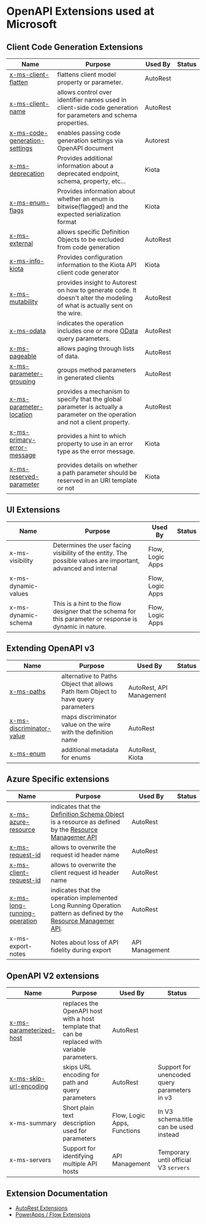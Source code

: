 # OpenAPI Extensions used at Microsoft

## Client Code Generation Extensions

| Name | Purpose | Used By | Status |
|------|---------|---------|--------|
|[x-ms-client-flatten](https://github.com/Azure/autorest/blob/main/docs/extensions/readme.md#x-ms-client-flatten) | flattens client model property or parameter. |AutoRest| |
|[x-ms-client-name](https://github.com/Azure/autorest/blob/main/docs/extensions/readme.md#x-ms-client-name) | allows control over identifier names used in client-side code generation for parameters and schema properties. |AutoRest| |
|[x-ms-code-generation-settings](https://github.com/Azure/autorest/blob/main/docs/extensions/readme.md#x-ms-code-generation-settings) | enables passing code generation settings via OpenAPI document |Autorest|  |
|[x-ms-deprecation](x-ms-deprecation.md)| Provides additional information about a deprecated endpoint, schema, property, etc... | Kiota | |
|[x-ms-enum-flags](x-ms-enum-flags.md)| Provides information about whether an enum is bitwise(flagged) and the expected serialization format | Kiota | |
|[x-ms-external](https://github.com/Azure/autorest/blob/main/docs/extensions/readme.md#x-ms-external) | allows specific Definition Objects to be excluded from code generation |AutoRest| |
|[x-ms-info-kiota](x-kiota-info.md)| Provides configuration information to the Kiota API client code generator| Kiota |
|[x-ms-mutability](https://github.com/Azure/autorest/blob/main/docs/extensions/readme.md#x-ms-mutability) | provides insight to Autorest on how to generate code. It doesn't alter the modeling of what is actually sent on the wire. |AutoRest| |
|[x-ms-odata](https://github.com/Azure/autorest/blob/main/docs/extensions/readme.md#x-ms-odata) | indicates the operation includes one or more [OData](http://www.odata.org/) query parameters. |AutoRest| |
|[x-ms-pageable](https://github.com/Azure/autorest/blob/main/docs/extensions/readme.md#x-ms-pageable) | allows paging through lists of data. |AutoRest||
|[x-ms-parameter-grouping](https://github.com/Azure/autorest/blob/main/docs/extensions/readme.md#x-ms-parameter-grouping) | groups method parameters in generated clients |AutoRest| |
|[x-ms-parameter-location](https://github.com/Azure/autorest/blob/main/docs/extensions/readme.md#x-ms-parameter-location) | provides a mechanism to specify that the global parameter is actually a parameter on the operation and not a client property. |AutoRest| |
|[x-ms-primary-error-message](x-ms-primary-error-message.md) | provides a hint to which property to use in an error type as the error message. | Kiota | |
|[x-ms-reserved-parameter](x-ms-reserved-parameter.md) | provides details on whether a path parameter should be reserved in an URI template or not | Kiota | |

## UI Extensions

| Name | Purpose | Used By | Status |
|------|---------|---------|--------|
|x-ms-visibility| Determines the user facing visibility of the entity. The possible values are important, advanced and internal | Flow, Logic Apps | |
|x-ms-dynamic-values| |Flow, Logic Apps ||
|x-ms-dynamic-schema|This is a hint to the flow designer that the schema for this parameter or response is dynamic in nature.|Flow, Logic Apps| |

## Extending OpenAPI v3

| Name | Purpose | Used By | Status |
|------|---------|---------|--------|
| [x-ms-paths](https://github.com/Azure/autorest/blob/main/docs/extensions/readme.md#x-ms-paths) | alternative to Paths Object that allows Path Item Object to have query parameters |AutoRest, API Management| |
| [x-ms-discriminator-value](https://github.com/Azure/autorest/blob/main/docs/extensions/readme.md#x-ms-discriminator-value) | maps discriminator value on the wire with the definition name |AutoRest||
| [x-ms-enum](https://github.com/Azure/autorest/blob/main/docs/extensions/readme.md#x-ms-enum) | additional metadata for enums | AutoRest, Kiota| |

## Azure Specific extensions

| Name | Purpose | Used By | Status |
|------|---------|---------|--------|
| [x-ms-azure-resource](https://github.com/Azure/autorest/blob/main/docs/extensions/readme.md#x-ms-azure-resource) | indicates that the [Definition Schema Object](https://github.com/OAI/OpenAPI-Specification/blob/master/versions/2.0.md#schemaObject) is a resource as defined by the [Resource Managemer API](https://msdn.microsoft.com/en-us/library/azure/dn790568.aspx) |AutoRest||
| [x-ms-request-id](https://github.com/Azure/autorest/blob/main/docs/extensions/readme.md#x-ms-request-id) | allows to overwrite the request id header name |AutoRest||
| [x-ms-client-request-id](https://github.com/Azure/autorest/blob/main/docs/extensions/readme.md#x-ms-client-request-id) | allows to overwrite the client request id header name |AutoRest||
| [x-ms-long-running-operation](https://github.com/Azure/autorest/blob/main/docs/extensions/readme.md#x-ms-long-running-operation) | indicates that the operation implemented Long Running Operation pattern as defined by the [Resource Managemer API](https://msdn.microsoft.com/en-us/library/azure/dn790568.aspx).|AutoRest||
|x-ms-export-notes | Notes about loss of API fidelity during export |API Management | |

## OpenAPI V2 extensions

| Name | Purpose | Used By | Status |
|------|---------|---------|--------|
| [x-ms-parameterized-host](https://github.com/Azure/autorest/blob/main/docs/extensions/readme.md#x-ms-parameterized-host) | replaces the OpenAPI host with a host template that can be replaced with variable parameters. |AutoRest||
| [x-ms-skip-url-encoding](https://github.com/Azure/autorest/blob/main/docs/extensions/readme.md#x-ms-skip-url-encoding)| skips URL encoding for path and query parameters |AutoRest| Support for unencoded query parameters in v3|
|x-ms-summary| Short plain text description used for parameters|Flow, Logic Apps, Functions| In V3 schema.title can be used instead |
|x-ms-servers|Support for identifying multiple API hosts|API Management| Temporary until official V3 `servers`|

## Extension Documentation

- [AutoRest Extensions]( https://github.com/Azure/autorest/blob/master/docs/extensions/readme.md)
- [PowerApps / Flow Extensions](https://flow.microsoft.com/en-us/documentation/customapi-how-to-swagger/)
